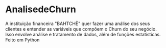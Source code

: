 # AnalisedeChurn
A instituição financeira "BAHTCHÊ" quer fazer uma análise dos seus clientes e entender as variáveis que compõem o Churn do seu negócio. Isso envolve análise e tratamento de dados, além de funções estatísticas. Feito em Python 
